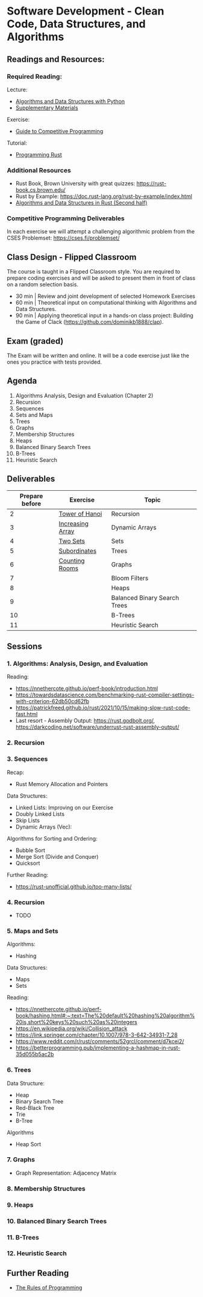 # Software Development - Clean Code, Data Structures, and Algorithms

## Readings and Resources:


### Required Reading:

Lecture:
- [Algorithms and Data Structures with Python](https://link.springer.com/book/10.1007/978-3-031-42209-6)
- [Supplementary Materials](https://kentdlee.github.io/CS2Plus/build/html/index.html)

Exercise:
- [Guide to Competitive Programming](https://link.springer.com/book/10.1007/978-3-031-61794-2)

Tutorial:
- [Programming Rust](https://ebookcentral.proquest.com/lib/th-deggendorf/detail.action?docID=6643397)


### Additional Resources

- Rust Book, Brown University with great quizzes: https://rust-book.cs.brown.edu/
- Rust by Example: https://doc.rust-lang.org/rust-by-example/index.html
- [Algorithms and Data Structures in Rust (Second half)](https://www.packtpub.com/product/hands-on-data-structures-and-algorithms-with-rust/9781788995528)



### Competitive Programming Deliverables

In each exercise we will attempt a challenging algorithmic problem from the CSES Problemset: https://cses.fi/problemset/



## Class Design - Flipped Classroom

The course is taught in a Flipped Classroom style. You are required to prepare coding exercises and will be asked to present them in front of class on a random selection basis.

- 30 min | Review and joint development of selected Homework Exercises
- 60 min | Theoretical input on computational thinking with Algorithms and Data Structures.
- 90 min | Applying theoretical input in a hands-on class project: Building the Game of Clack (https://github.com/dominikb1888/clap).


## Exam (graded)

The Exam will be written and online. It will be a code exercise just like the ones you practice with tests provided.


## Agenda

1. Algorithms Analysis, Design and Evaluation (Chapter 2)
2. Recursion
3. Sequences
4. Sets and Maps
5. Trees
6. Graphs
7. Membership Structures
8. Heaps
9. Balanced Binary Search Trees
10. B-Trees
11. Heuristic Search

## Deliverables

| Prepare before | Exercise | Topic |
|---|---|---|
| 2 | [Tower of Hanoi](https://cses.fi/problemset/task/2165) | Recursion |
| 3 | [Increasing Array](https://cses.fi/problemset/task/1094) | Dynamic Arrays |
| 4 | [Two Sets](https://cses.fi/problemset/task/1092) | Sets |
| 5 | [Subordinates](https://cses.fi/problemset/task/1674) | Trees |
| 6 | [Counting Rooms](https://cses.fi/problemset/task/1192) | Graphs |
| 7 | []() | Bloom Filters |
| 8 | []() | Heaps |
| 9 | []() | Balanced Binary Search Trees |
| 10 | []() | B-Trees |
| 11 | []() | Heuristic Search |


## Sessions

### 1. Algorithms: Analysis, Design, and Evaluation

Reading:
- https://nnethercote.github.io/perf-book/introduction.html
- https://towardsdatascience.com/benchmarking-rust-compiler-settings-with-criterion-62db50cd62fb
- https://patrickfreed.github.io/rust/2021/10/15/making-slow-rust-code-fast.html
- Last resort - Assembly Output: https://rust.godbolt.org/, https://darkcoding.net/software/underrust-rust-assembly-output/

### 2. Recursion


### 3. Sequences

Recap:
- Rust Memory Allocation and Pointers

Data Structures:
- Linked Lists: Improving on our Exercise
- Doubly Linked Lists
- Skip Lists
- Dynamic Arrays (Vec<T>):

Algorithms for Sorting and Ordering:
- Bubble Sort
- Merge Sort (Divide and Conquer)
- Quicksort

Further Reading:
- https://rust-unofficial.github.io/too-many-lists/

### 4. Recursion

- TODO


### 5. Maps and Sets

Algorithms:
- Hashing

Data Structures:
- Maps
- Sets

Reading:
- https://nnethercote.github.io/perf-book/hashing.html#:~:text=The%20default%20hashing%20algorithm%20is,short%20keys%20such%20as%20integers
- https://en.wikipedia.org/wiki/Collision_attack
- https://link.springer.com/chapter/10.1007/978-3-642-34931-7_28
- https://www.reddit.com/r/rust/comments/52grcl/comment/d7kcei2/
- https://betterprogramming.pub/implementing-a-hashmap-in-rust-35d055b5ac2b

### 6. Trees

Data Structure:
- Heap
- Binary Search Tree
- Red-Black Tree
- Trie
- B-Tree

Algorithms
- Heap Sort


### 7. Graphs

- Graph Representation: Adjacency Matrix

### 8. Membership Structures

### 9. Heaps

### 10. Balanced Binary Search Trees

### 11. B-Trees

### 12. Heuristic Search


## Further Reading

- [The Rules of Programming](https://ebookcentral.proquest.com/lib/th-deggendorf/detail.action?docID=30290181)
